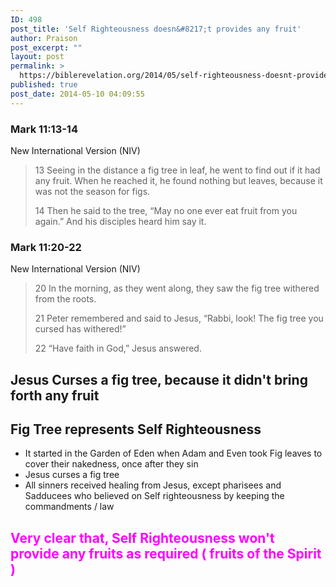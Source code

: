 ```yaml
---
ID: 498
post_title: 'Self Righteousness doesn&#8217;t provides any fruit'
author: Praison
post_excerpt: ""
layout: post
permalink: >
  https://biblerevelation.org/2014/05/self-righteousness-doesnt-provides-fruit/
published: true
post_date: 2014-05-10 04:09:55
---
```

<div>
<h3 style="font-style: inherit;">Mark 11:13-14</h3>
<p style="font-style: inherit;">New International Version (NIV)</p>

</div>
<div>
<blockquote>
<p style="font-style: inherit;">13 Seeing in the distance a fig tree in leaf, he went to find out if it had any fruit. When he reached it, he found nothing but leaves, because it was not the season for figs.</p>
<p style="font-style: inherit;">14 Then he said to the tree, “May no one ever eat fruit from you again.” And his disciples heard him say it.</p>
</blockquote>
<div style="font-style: inherit;">
<h3 style="font-style: inherit;">Mark 11:20-22</h3>
<p style="font-style: inherit;">New International Version (NIV)</p>

</div>
<div style="font-style: inherit;">
<blockquote>
<p style="font-style: inherit;">20 In the morning, as they went along, they saw the fig tree withered from the roots.</p>
<p style="font-style: inherit;">21 Peter remembered and said to Jesus, “Rabbi, look! The fig tree you cursed has withered!”</p>
<p style="font-style: inherit;">22 “Have faith in God,” Jesus answered.</p>
</blockquote>
<h2>Jesus Curses a fig tree, because it didn't bring forth any fruit</h2>
<h2>Fig Tree represents Self Righteousness</h2>
<ul>
	<li style="font-style: inherit;">It started in the Garden of Eden when Adam and Even took Fig leaves to cover their nakedness, once after they sin</li>
	<li style="font-style: inherit;">Jesus curses a fig tree</li>
	<li style="font-style: inherit;">All sinners received healing from Jesus, except pharisees and Sadducees who believed on Self righteousness by keeping the commandments / law</li>
</ul>
<h2><span style="color: #ff00ff;">Very clear that, Self Righteousness won't provide any fruits as required ( fruits of the Spirit )</span></h2>
&nbsp;

</div>
</div>